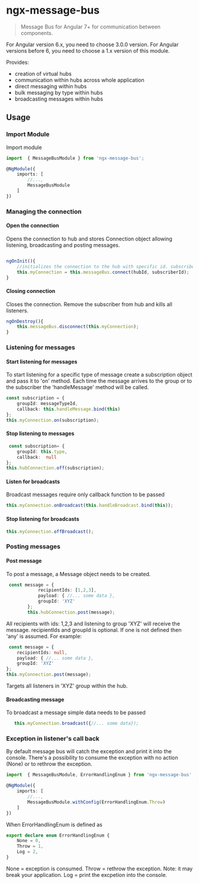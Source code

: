 # ngx-message-bus

> Message Bus for Angular 7+ for communication between components.

For Angular version 6.x, you need to choose 3.0.0 version.
For Angular versions before 6, you need to choose a 1.x version of this module.

Provides:

- creation of virtual hubs
- communication within hubs across whole application
- direct messaging within hubs
- bulk messaging by type within hubs
- broadcasting messages within hubs

## Usage

### Import Module
Import module 

```ts
import  { MessageBusModule } from 'ngx-message-bus';

@NgModule({
    imports: [
        //...,
        MessageBusModule
    ]
})
```

### Managing the connection

#### Open the connection

Opens the connection to hub and stores Connection object allowing listening, broadcasting and posting messages.

```ts

ngOnInit(){
    //initializes the connection to the hub with specific id. subscriberId is the unique id of entity making the connection
    this.myConnection = this.messageBus.connect(hubId, subscriberId);
}

```

#### Closing connection

Closes the connection. Remove the subscriber from hub and kills all listeners.

```ts
ngOnDestroy(){
    this.messageBus.disconnect(this.myConnection);
}

```

### Listening for messages

#### Start listening for messages

To start listening for a specific type of message create a subscription object and pass it to 'on' method. Each time the message arrives to the group or to the subscriber the 'handleMessage' method will be called.

```ts
const subscription = {
    groupId: messageTypeId,
    callback: this.handleMessage.bind(this)
};
this.myConnection.on(subscription);

```

#### Stop listening to messages

```ts
 const subscription= {
    groupId: this.type,
    callback:  null
};
this.hubConnection.off(subscription);
```

#### Listen for broadcasts

Broadcast messages require only callback function to be passed

```ts
this.myConnection.onBroadcast(this.handleBroadcast.bind(this));
```

#### Stop listening for broadcasts

```ts
this.myConnection.offBroadcast();
```

### Posting messages

#### Post message

To post a message, a Message object needs to be created.

```ts
 const message = {
            recipientIds: [1,2,3],
            payload: { //... some data },
            groupId: 'XYZ'
        };
        this.hubConnection.post(message);
```

All recipients with ids: 1,2,3 and listening to group 'XYZ' will receive the message. recipientIds and groupId is optional. If one is not defined then 'any' is assumed. For example:

```ts
 const message = {
    recipientIds: null,
    payload: { //... some data },
    groupId: 'XYZ'
};
this.myConnection.post(message);
```

Targets all listeners in 'XYZ' group within the hub.

#### Broadcasting message

To broadcast a message simple data needs to be passed

```ts
   this.myConnection.broadcast({//... some data});
```

### Exception in listener's call back
By default message bus will catch the exception and print it into the console. There's a possibility to consume the exception with no action (None) or to rethrow the exception.

```ts
import  { MessageBusModule, ErrorHandlingEnum } from 'ngx-message-bus';

@NgModule({
    imports: [
        //...,
        MessageBusModule.withConfig(ErrorHandlingEnum.Throw)
    ]
})
```

When ErrorHandlingEnum is defined as

```ts
export declare enum ErrorHandlingEnum {
    None = 0,
    Throw = 1,
    Log = 2,
}
```

None = exception is consumed.
Throw = rethrow the exception. Note: it may break your application.
Log = print the excpetion into the console.
